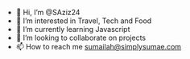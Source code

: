 - 👋 Hi, I’m @SAziz24
- 👀 I’m interested in Travel, Tech and Food
- 🌱 I’m currently learning Javascript
- 💞️ I’m looking to collaborate on projects
- 📫 How to reach me sumailah@simplysumae.com
